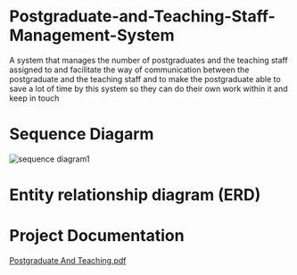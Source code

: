 # Postgraduate-and-Teaching-Staff-Management-System
A system that manages the number of postgraduates and the teaching staff assigned to and facilitate the way of communication
between the postgraduate and the teaching staff
and to make the postgraduate able to save a lot of
time by this system so they can do their own work
within it and keep in touch

# Sequence Diagarm
![sequence diagram1](https://user-images.githubusercontent.com/45799323/137001351-5df0f69d-848d-43a3-aadc-9371c8c17bdc.png)

# Entity relationship diagram (ERD)

# Project Documentation
[Postgraduate And Teaching.pdf](https://github.com/AyaElMoatazBellah/Postgraduate-and-Teaching-Staff-Management-System/files/7331953/Postgraduate.And.Teaching.pdf)


